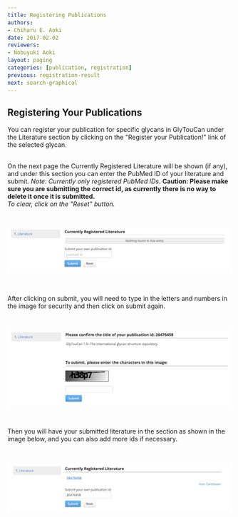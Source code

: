 ```yaml
---
title: Registering Publications
authors:
- Chiharu E. Aoki
date: 2017-02-02
reviewers:
- Nobuyuki Aoki
layout: paging
categories: [publication, registration]
previous: registration-result
next: search-graphical
---
```


Registering Your Publications
------------
You can register your publication for specific glycans in GlyTouCan under the Literature section by clicking on the "Register your Publication!" link of the selected glycan.  
<br>

On the next page the Currently Registered Literature will be shown (if any), and under this section you can enter the PubMed ID of your literature and submit.  *Note: Currently only registered PubMed IDs.* **Caution: Please make sure you are submitting the correct id, as currently there is no way to delete it once it is submitted.**  
*To clear, click on the "Reset" button.*  

<br>

![Glytoucan Literature Section](/images/manual/literature-registration.png)

<br>

After clicking on submit, you will need to type in the letters and numbers in the image for security and then click on submit again.  

<br>

![Glytoucan Literature Section](/images/manual/literature-confirmation.png)

<br>

Then you will have your submitted literature in the section as shown in the image below, and you can also add more ids if necessary.

<br>

![Glytoucan Literature Section](/images/manual/literature-submitted.png)

<div id='discourse-comments'></div>

<script type="text/javascript">
  DiscourseEmbed = { discourseUrl: 'http://test.discourse.glytoucan.org/',
                     discourseEmbedUrl: 'http://code.glytoucan.org/manual/publication-registration/' };

  (function() {
    var d = document.createElement('script'); d.type = 'text/javascript'; d.async = true;
    d.src = DiscourseEmbed.discourseUrl + 'javascripts/embed.js';
    (document.getElementsByTagName('head')[0] || document.getElementsByTagName('body')[0]).appendChild(d);
  })();
</script>
